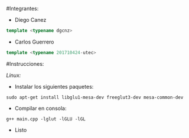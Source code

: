 #Integrantes:

- Diego Canez

```c++
template <typename dgcnz>
```

- Carlos Guerrero

```c++
template <typename 201710424-utec>
```

#Instrucciones:

*Linux:*

- Instalar los siguientes paquetes:

```Shell
sudo apt-get install libglu1-mesa-dev freeglut3-dev mesa-common-dev
```

- Compilar en consola:

```Shell
g++ main.cpp -lglut -lGLU -lGL
```

- Listo
